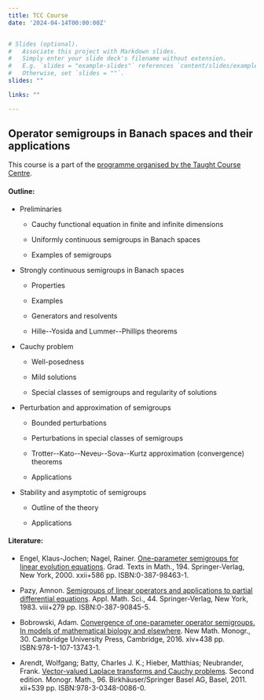 ```yaml
---
title: TCC Course 
date: '2024-04-14T00:00:00Z'


# Slides (optional).
#   Associate this project with Markdown slides.
#   Simply enter your slide deck's filename without extension.
#   E.g. `slides = "example-slides"` references `content/slides/example-slides.md`.
#   Otherwise, set `slides = ""`.
slides: ""

links: ""

---
```


## Operator semigroups in Banach spaces and their applications

This course is a part of the <a href="https://www.maths.ox.ac.uk/groups/tcc/tcc-current-courses" target="_blank">programme organised by the Taught Course Centre</a>. 


#### Outline:

* Preliminaries

  - Cauchy functional equation in finite and infinite dimensions

  - Uniformly continuous semigroups in Banach spaces

  - Examples of semigroups

* Strongly continuous semigroups in Banach spaces

  - Properties

  - Examples

  - Generators and resolvents

  - Hille--Yosida and Lummer--Phillips theorems

* Cauchy problem

  - Well-posedness 

  - Mild solutions

  - Special classes of semigroups and regularity of solutions

* Perturbation and approximation of semigroups

  - Bounded perturbations

  - Perturbations in special classes of semigroups

  - Trotter--Kato--Neveu--Sova--Kurtz approximation (convergence) theorems

  - Applications

* Stability and asymptotic of semigroups

  - Outline of the theory

  - Applications


#### Literature:

* Engel, Klaus-Jochen; Nagel, Rainer. <a href="https://link.springer.com/book/10.1007/b97696" target="_blank">One-parameter semigroups for linear evolution equations<a>.
Grad. Texts in Math., 194. Springer-Verlag, New York, 2000. xxii+586 pp. ISBN:0-387-98463-1. 

* Pazy, Amnon. <a href="https://link.springer.com/book/10.1007/978-1-4612-5561-1" target="_blank">Semigroups of linear operators and applications to partial differential equations</a>. Appl. Math. Sci., 44. Springer-Verlag, New York, 1983. viii+279 pp. ISBN:0-387-90845-5.

* Bobrowski, Adam. <a href="https://www.cambridge.org/core/books/convergence-of-oneparameter-operator-semigroups/7ACCC7096E9ECCD00C2D91AB4ED3B5B3" target="_blank">Convergence of one-parameter operator semigroups. In models of mathematical biology and elsewhere</a>. New Math. Monogr., 30. Cambridge University Press, Cambridge, 2016. xiv+438 pp. ISBN:978-1-107-13743-1.

* Arendt, Wolfgang; Batty, Charles J. K.; Hieber, Matthias; Neubrander, Frank. <a href="https://link.springer.com/book/10.1007/978-3-0348-0087-7" target="_blank">Vector-valued Laplace transforms and Cauchy problems</a>. Second edition. Monogr. Math., 96. Birkhäuser/Springer Basel AG, Basel, 2011. xii+539 pp. ISBN:978-3-0348-0086-0.

